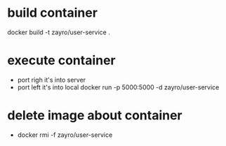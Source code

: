# build container
docker build -t zayro/user-service .

# execute container

- port righ it's into server
- port left it's into local
docker run -p 5000:5000 -d zayro/user-service


# delete image about container

- docker rmi -f zayro/user-service